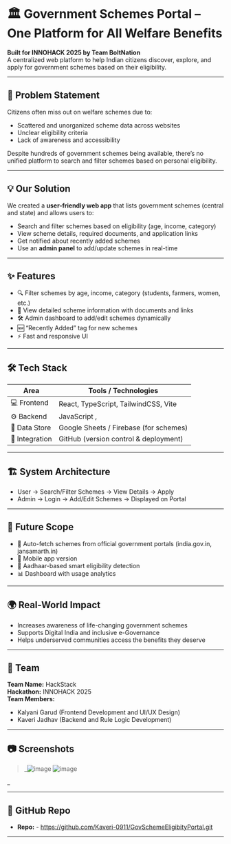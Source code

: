 # 🏛️ Government Schemes Portal – One Platform for All Welfare Benefits

**Built for INNOHACK 2025 by Team BoltNation**  
A centralized web platform to help Indian citizens discover, explore, and apply for government schemes based on their eligibility.

---

## 📌 Problem Statement

Citizens often miss out on welfare schemes due to:
- Scattered and unorganized scheme data across websites
- Unclear eligibility criteria
- Lack of awareness and accessibility

Despite hundreds of government schemes being available, there’s no unified platform to search and filter schemes based on personal eligibility.

---

## 💡 Our Solution

We created a **user-friendly web app** that lists government schemes (central and state) and allows users to:
- Search and filter schemes based on eligibility (age, income, category)
- View scheme details, required documents, and application links
- Get notified about recently added schemes
- Use an **admin panel** to add/update schemes in real-time

---

## ✨ Features

- 🔍 Filter schemes by age, income, category (students, farmers, women, etc.)
- 📄 View detailed scheme information with documents and links
- 🛠️ Admin dashboard to add/edit schemes dynamically
- 🆕 “Recently Added” tag for new schemes
- ⚡ Fast and responsive UI

---

## 🛠️ Tech Stack

| Area            | Tools / Technologies                   |
|-----------------|----------------------------------------|
| 💻 Frontend     | React, TypeScript, TailwindCSS, Vite   |
| ⚙️ Backend      | JavaScript ,        |
| 🧮 Data Store   | Google Sheets / Firebase (for schemes) |
| 🔗 Integration  | GitHub (version control & deployment)  |

---

## 🏗️ System Architecture

- User → Search/Filter Schemes → View Details → Apply
- Admin → Login → Add/Edit Schemes → Displayed on Portal
  
---

## 🚀 Future Scope

- 🤖 Auto-fetch schemes from official government portals (india.gov.in, jansamarth.in)
- 📱 Mobile app version
- 🧠 Aadhaar-based smart eligibility detection
- 📊 Dashboard with usage analytics

---

## 🌍 Real-World Impact

- Increases awareness of life-changing government schemes
- Supports Digital India and inclusive e-Governance
- Helps underserved communities access the benefits they deserve

---

## 👥 Team

**Team Name:** HackStack  
**Hackathon:** INNOHACK 2025  
**Team Members:**
- Kalyani Garud (Frontend Development and UI/UX Design)
- Kaveri Jadhav (Backend and Rule Logic Development)

---

## 📷 Screenshots

> _![image](https://github.com/user-attachments/assets/ab33d8b7-3821-4d67-9431-0be833af8145)
> ![image](https://github.com/user-attachments/assets/8bbf2da2-b5ed-49fe-b3f7-87d174864475)

_

---

## 🔗 GitHub Repo 

- **Repo:** - https://github.com/Kaveri-0911/GovSchemeEligibityPortal.git 


---

